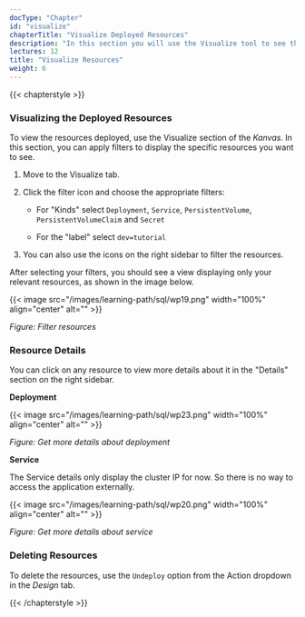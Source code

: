 ```yaml
---
docType: "Chapter"
id: "visualize"
chapterTitle: "Visualize Deployed Resources"
description: "In this section you will use the Visualize tool to see the resources in the cluster"
lectures: 12
title: "Visualize Resources"
weight: 6
---
```


{{< chapterstyle >}}

### **Visualizing the Deployed Resources**

To view the resources deployed, use the Visualize section of the _Kanvas_. In this section, you can apply filters to display the specific resources you want to see.

1. Move to the Visualize tab.
2. Click the filter icon and choose the appropriate filters:

   - For "Kinds" select `Deployment`, `Service`, `PersistentVolume`, `PersistentVolumeClaim` and `Secret`

   - For the "label" select `dev=tutorial`

3. You can also use the icons on the right sidebar to filter the resources.

After selecting your filters, you should see a view displaying only your relevant resources, as shown in the image below.

{{< image src="/images/learning-path/sql/wp19.png" width="100%" align="center" alt="" >}}

_Figure: Filter resources_

### **Resource Details**

You can click on any resource to view more details about it in the "Details" section on the right sidebar.

**Deployment**

{{< image src="/images/learning-path/sql/wp23.png" width="100%" align="center" alt="" >}}

_Figure: Get more details about deployment_

**Service**

The Service details only display the cluster IP for now. So there is no way to access the application externally.

{{< image src="/images/learning-path/sql/wp20.png" width="100%" align="center" alt="" >}}

_Figure: Get more details about service_

### **Deleting Resources**

To delete the resources, use the `Undeploy` option from the Action dropdown in the _Design_ tab.

{{< /chapterstyle >}}
